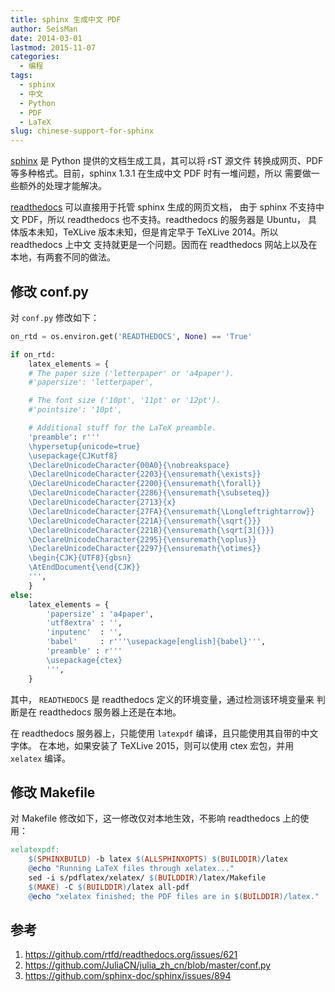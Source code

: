 ```yaml
---
title: sphinx 生成中文 PDF
author: SeisMan
date: 2014-03-01
lastmod: 2015-11-07
categories:
  - 编程
tags:
  - sphinx
  - 中文
  - Python
  - PDF
  - LaTeX
slug: chinese-support-for-sphinx
---
```


[sphinx](http://sphinx-doc.org/) 是 Python 提供的文档生成工具，其可以将 rST 源文件
转换成网页、PDF 等多种格式。目前，sphinx 1.3.1 在生成中文 PDF 时有一堆问题，所以
需要做一些额外的处理才能解决。

[readthedocs](https://readthedocs.org) 可以直接用于托管 sphinx 生成的网页文档，
由于 sphinx 不支持中文 PDF，所以 readthedocs 也不支持。readthedocs 的服务器是 Ubuntu，
具体版本未知，TeXLive 版本未知，但是肯定早于 TeXLive 2014。所以 readthedocs 上中文
支持就更是一个问题。因而在 readthedocs 网站上以及在本地，有两套不同的做法。

<!--more-->

## 修改 conf.py

对 `conf.py` 修改如下：

``` python
on_rtd = os.environ.get('READTHEDOCS', None) == 'True'

if on_rtd:
    latex_elements = {
    # The paper size ('letterpaper' or 'a4paper').
    #'papersize': 'letterpaper',

    # The font size ('10pt', '11pt' or '12pt').
    #'pointsize': '10pt',

    # Additional stuff for the LaTeX preamble.
    'preamble': r'''
    \hypersetup{unicode=true}
    \usepackage{CJKutf8}
    \DeclareUnicodeCharacter{00A0}{\nobreakspace}
    \DeclareUnicodeCharacter{2203}{\ensuremath{\exists}}
    \DeclareUnicodeCharacter{2200}{\ensuremath{\forall}}
    \DeclareUnicodeCharacter{2286}{\ensuremath{\subseteq}}
    \DeclareUnicodeCharacter{2713}{x}
    \DeclareUnicodeCharacter{27FA}{\ensuremath{\Longleftrightarrow}}
    \DeclareUnicodeCharacter{221A}{\ensuremath{\sqrt{}}}
    \DeclareUnicodeCharacter{221B}{\ensuremath{\sqrt[3]{}}}
    \DeclareUnicodeCharacter{2295}{\ensuremath{\oplus}}
    \DeclareUnicodeCharacter{2297}{\ensuremath{\otimes}}
    \begin{CJK}{UTF8}{gbsn}
    \AtEndDocument{\end{CJK}}
    ''',
    }
else:
    latex_elements = {
        'papersize' : 'a4paper',
        'utf8extra' : '',
        'inputenc'  : '',
        'babel'     : r'''\usepackage[english]{babel}''',
        'preamble' : r'''
        \usepackage{ctex}
        ''',
    }
```

其中， `READTHEDOCS` 是 readthedocs 定义的环境变量，通过检测该环境变量来
判断是在 readthedocs 服务器上还是在本地。

在 readthedocs 服务器上，只能使用 `latexpdf` 编译，且只能使用其自带的中文字体。
在本地，如果安装了 TeXLive 2015，则可以使用 ctex 宏包，并用 `xelatex` 编译。

## 修改 Makefile

对 Makefile 修改如下，这一修改仅对本地生效，不影响 readthedocs 上的使用：

``` makefile
xelatexpdf:
    $(SPHINXBUILD) -b latex $(ALLSPHINXOPTS) $(BUILDDIR)/latex
    @echo "Running LaTeX files through xelatex..."
    sed -i s/pdflatex/xelatex/ $(BUILDDIR)/latex/Makefile
    $(MAKE) -C $(BUILDDIR)/latex all-pdf
    @echo "xelatex finished; the PDF files are in $(BUILDDIR)/latex."
```

## 参考

1.  <https://github.com/rtfd/readthedocs.org/issues/621>
2.  <https://github.com/JuliaCN/julia_zh_cn/blob/master/conf.py>
3.  <https://github.com/sphinx-doc/sphinx/issues/894>

